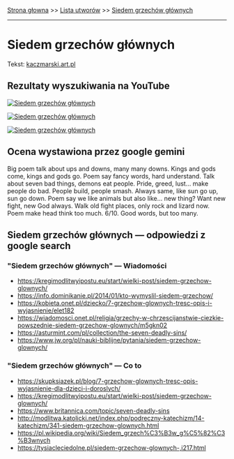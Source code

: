 [Strona głowna](../index.md) >> [Lista utworów](../list.md) >> [Siedem grzechów głównych](546.md)

---

# Siedem grzechów głównych

Tekst: [kaczmarski.art.pl](https://www.kaczmarski.art.pl/tworczosc/wiersze/siedem-grzechow-glownych/)

## Rezultaty wyszukiwania na YouTube

[![Siedem grzechów głównych](http://img.youtube.com/vi/GQGymatU9Ww/0.jpg)](https://www.youtube.com/watch?v=GQGymatU9Ww "Siedem grzechów głównych - YouTube")

[![Siedem grzechów głównych](http://img.youtube.com/vi/Ve6gO6CukGU/0.jpg)](https://www.youtube.com/watch?v=Ve6gO6CukGU "Siedem grzechów głównych - YouTube")

[![Siedem grzechów głównych](http://img.youtube.com/vi/8JFJapTbc-E/0.jpg)](https://www.youtube.com/watch?v=8JFJapTbc-E "Jacek Kaczmarski - Warchoł - YouTube")

## Ocena wystawiona przez google gemini

Big poem talk about ups and downs, many many downs. Kings and gods come, kings and gods go. Poem say fancy words, hard understand. Talk about seven bad things, demons eat people. Pride, greed, lust… make people do bad. People build, people smash. Always same, like sun go up, sun go down. Poem say we like animals but also like… new thing? Want new fight, new God always. Walk old fight places, only rock and lizard now. Poem make head think too much. 6/10. Good words, but too many.


## Siedem grzechów głównych — odpowiedzi z google search

### "Siedem grzechów głównych" — Wiadomości

 - <https://kregimodlitwyipostu.eu/start/wielki-post/siedem-grzechow-glownych/>
 - <https://info.dominikanie.pl/2014/01/kto-wymyslil-siedem-grzechow/>
 - <https://kobieta.onet.pl/dziecko/7-grzechow-glownych-tresc-opis-i-wyjasnienie/elet182>
 - <https://wiadomosci.onet.pl/religia/grzechy-w-chrzescijanstwie-ciezkie-powszednie-siedem-grzechow-glownych/m5gkn02>
 - <https://asturmint.com/pl/collection/the-seven-deadly-sins/>
 - <https://www.jw.org/pl/nauki-biblijne/pytania/siedem-grzechow-glownych/>

### "Siedem grzechów głównych" — Co to

 - <https://skupksiazek.pl/blog/7-grzechow-glownych-tresc-opis-wyjasnienie-dla-dzieci-i-doroslych/>
 - <https://kregimodlitwyipostu.eu/start/wielki-post/siedem-grzechow-glownych/>
 - <https://www.britannica.com/topic/seven-deadly-sins>
 - <http://modlitwa.katolicki.net/index.php/podreczny-katechizm/14-katechizm/341-siedem-grzechow-glownych.html>
 - <https://pl.wikipedia.org/wiki/Siedem_grzech%C3%B3w_g%C5%82%C3%B3wnych>
 - <https://tysiacleciedolne.pl/siedem-grzechow-glownych-,i217.html>

